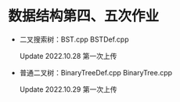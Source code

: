 # 数据结构第四、五次作业

* 二叉搜索树：BST.cpp BSTDef.cpp 

   Update 2022.10.28    第一次上传

* 普通二叉树：BinaryTreeDef.cpp BinaryTree.cpp

   Update 2022.10.29    第一次上传
